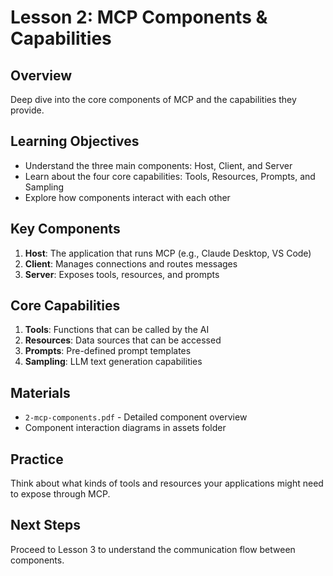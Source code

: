 # Lesson 2: MCP Components & Capabilities

## Overview
Deep dive into the core components of MCP and the capabilities they provide.

## Learning Objectives
- Understand the three main components: Host, Client, and Server
- Learn about the four core capabilities: Tools, Resources, Prompts, and Sampling
- Explore how components interact with each other

## Key Components
1. **Host**: The application that runs MCP (e.g., Claude Desktop, VS Code)
2. **Client**: Manages connections and routes messages
3. **Server**: Exposes tools, resources, and prompts

## Core Capabilities
1. **Tools**: Functions that can be called by the AI
2. **Resources**: Data sources that can be accessed
3. **Prompts**: Pre-defined prompt templates
4. **Sampling**: LLM text generation capabilities

## Materials
- `2-mcp-components.pdf` - Detailed component overview
- Component interaction diagrams in assets folder

## Practice
Think about what kinds of tools and resources your applications might need to expose through MCP.

## Next Steps
Proceed to Lesson 3 to understand the communication flow between components.